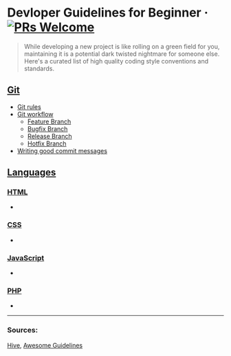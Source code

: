 # Devloper Guidelines for Beginner &middot; [![PRs Welcome](https://img.shields.io/badge/PRs-welcome-brightgreen.svg?style=flat-square)](http://makeapullrequest.com)
> While developing a new project is like rolling on a green field for you, maintaining it is a potential dark twisted nightmare for someone else.
Here's a curated list of high quality coding style conventions and standards.

## [Git](git/README.md)

- [Git rules](git/README.md#git-rules)
- [Git workflow](git/README.md#git-workflow)
    - [Feature Branch](git/README.md#feature-branch)
    - [Bugfix Branch](git/README.md#bugfix-branch)
    - [Release Branch](git/README.md#release-branch)
    - [Hotfix Branch](git/README.md#hotfix-branch)
- [Writing good commit messages](git/README.md#commit-message-format)

## [Languages](lang/lang.md)

### [HTML](lang/html/lang.md)
-

### [CSS](lang/css/lang.md)
- 

### [JavaScript](lang/javascript/lang.md)
-

### [PHP](lang/php/lang.md)
- 

---
### Sources:
[Hive](https://github.com/wearehive/project-guidelines),
[Awesome Guidelines](https://github.com/Kristories/awesome-guidelines)
